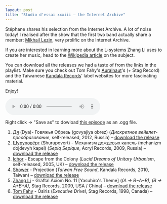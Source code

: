 ```yaml
---
layout: post
title: "Studio d'essai xxxiii – the Internet Archive"
---
```


Stéphane shares his selection from the Internet Archive. A lot of noise today! I realised after the show that the first two band actually share a member: [Mikhail Lezin](https://en.wikipedia.org/wiki/L-system), very prolific on the Internet Archive.

If you are interested in learning more about the L-systems Zhang Li uses to create her music, head to the [Wikipedia article](https://en.wikipedia.org/wiki/L-system) on the subject.

You can download all the releases we had a taste of from the links in the playlist. Make sure you check out Tom Fahy's [Auralnaut](http://auralnaut.com/)'s (+ Stag Record) and the Taiwanese [Kandala Records](http://www.kandalarecords.tw/)' label websites for more fascinating material.

Enjoy!

<audio src="https://raw.githubusercontent.com/studio-dessai/podcasts/master/2015-03-12%20studio%20d%27essai%20xxxiii.ogg" controls>
Your browser cannot play embedded audio. Download a better browser: but in the meantime, listen to the episode by downloading it below.
</audio>

Right click → "Save as" to dowload <a
href="https://raw.githubusercontent.com/studio-dessai/podcasts/master/2015-03-12%20studio%20d%27essai%20xxxiii.ogg">this episode</a> as an .ogg file.

1. [Дя](http://musicbrainz.org/artist/7080e4b3-3d8d-4066-9f4d-99eeef4aef15) (Dya)- Говяжья Обрезь (govyajiya obrez) (_Дискретное вейвлет-преобразование_, self-released, 2012, Russia) – [download the release](https://archive.org/details/dya_dwt)
1. [Шуруповёрт]() (Shurupovert) - Механизм дождевых капель (mehanizm dojdevyh kapel) (_Sepiq Sepique_, Acryl Records, 2009, Russia) – [download the release](https://archive.org/details/shurupovert)
1. [Ichor](http://musicbrainz.org/artist/3e1e3d0b-6e27-4eb4-a3c6-f8dcbbab6bd7) - Escape from the Colony (_Lucid Dreams of Unitary Urbanism_, self-released, 2005, UK) – [download the release](https://archive.org/details/Lucid_Dreams_Of_Unitary_Urbanism)
1. [Shower](http://musicbrainz.org/artist/145f5297-6bf7-49ce-a4f8-28c1a3612d8b) - Projection (_Taiwan Free Sound_, Kandala Records, 2010, Taiwan) – [download the release](https://archive.org/details/TaiwanFreeSound)
1. [Zhang Li](http://musicbrainz.org/artist/dac15180-dfad-452b-91c7-4c5acbdf4e1d) - Graftal Axiom No. 11 [Yasuhiro's Theme] (_(A → B−A−B), (B → A+B+A)_, Stag Records, 2009, USA / China) – [download the release](https://archive.org/details/h-plus-2)
1. [Tom Fahy](http://musicbrainz.org/artist/c451aab5-89ae-48d2-ac56-26ae48c79f42) - Osiris (_Executive Drivel_, Stag Records, 1998, Canada) – [download the release](https://archive.org/details/EXECUTIVE-DRIVEL)